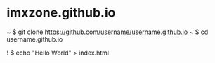 # imxzone.github.io

~ $ git clone https://github.com/username/username.github.io
~ $ cd username.github.io

! $ echo "Hello World" > index.html
